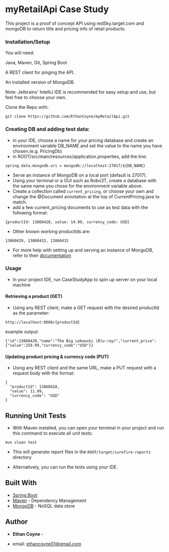 # myRetailApi Case Study

This project is a proof of concept API using redSky.target.com and mongoDB to return title and pricing info of retail products.

### Installation/Setup

You will need:

Java, Maven, Git, Spring Boot

A REST client for pinging the API.

An installed version of MongoDB.

Note: Jetbrains' IntelliJ IDE is recommended for easy setup and use, but feel free to choose your own.

Clone the Repo with:
 
```
git clone https://github.com/EthanCoyne/myRetailApi.git

```

### Creating DB and adding test data:
- In your IDE, choose a name for your pricing database and create an environment variable DB_NAME and set the value to the name you have chosen.(e.g. PricingDb)
- in ROOT/src/main/resources/application.properties, add the line: 
```
spring.data.mongodb.uri = mongodb://localhost:27017/${DB_NAME}
```

 - Serve an instance of MongoDB on a local port (default is 27017).
 - Using your terminal or a GUI such as Robo3T, create a database with the same name you chose for the environment variable above.
 - Create a collection called ```current_pricing```, or choose your own and change the @Document annotation at the top of CurrentPricing.java to match.
 - add a few current_pricing documents to use as test data with the following format:
 ```
 {productId: 13860428, value: 14.99, currency_code: USD}

```
- Other known working productIds are:
```
13860429, 13860432, 13860432
```

- For more help with setting up and serving an instance of MongoDB, refer to their [documentation](https://docs.mongodb.com/manual/) 
 
### Usage
- In your project IDE, run CaseStudyApp to spin up server on your local machine

#### Retrieving a product (GET)
- Using any REST client, make a GET request with the desired productId as the parameter:
```
http://localhost:8080/{productId} 
```

example output: 
```
{"id":13860428,"name":"The Big Lebowski (Blu-ray)","current_price":{"value":259.99,"currency_code":"USD"}}
```
 
#### Updating product pricing & currency code (PUT)
- Using any REST client and the same URL, make a PUT request with a request body with the format:
```
{
  "productId": 13860428,
  "value": 11.99,
  "currency_code": "USD" 
} 
``` 
 

## Running Unit Tests

- With Maven installed, you can open your terminal in your project and run this command to execute all unit tests:
```$xslt
mvn clean test

```
- This will generate report files in the ```ROOT/target/surefire-reports``` directory
                                      
- Alternatively, you can run the tests using your IDE.

## Built With

* [Spring Boot](https://docs.spring.io/spring-boot/docs/current/reference/htmlsingle/)
* [Maven](https://maven.apache.org/) - Dependency Management
* [MongoDB](https://docs.mongodb.com/manual/) - NoSQL data store 



## Author

* **Ethan Coyne** - 
- email: ethancoyne01@gmail.com
